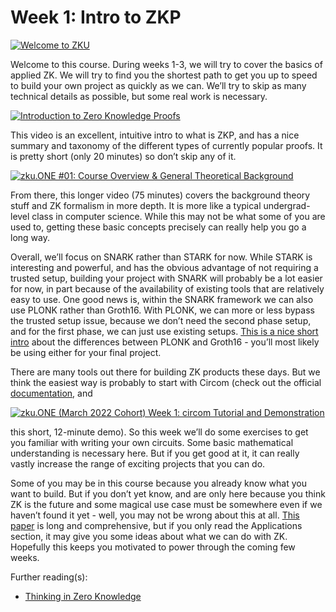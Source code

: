 # Week 1: Intro to ZKP

[![Welcome to ZKU](https://img.youtube.com/vi/fpriUHDmYE0/default.jpg)](https://youtu.be/fpriUHDmYE0)

Welcome to this course. During weeks 1-3, we will try to cover the basics of applied ZK. We will try to find you the shortest path to get you up to speed to build your own project as quickly as we can. We’ll try to skip as many technical details as possible, but some real work is necessary.


[![Introduction to Zero Knowledge Proofs](https://img.youtube.com/vi/BT88s7_VtC8/default.jpg)](https://youtu.be/BT88s7_VtC8) 

This video is an excellent, intuitive intro to what is ZKP, and has a nice summary and taxonomy of the different types of currently popular proofs. It is pretty short (only 20 minutes) so don’t skip any of it.


[![zku.ONE #01: Course Overview & General Theoretical Background](https://img.youtube.com/vi/9je336QIqAQ/default.jpg)](https://youtu.be/9je336QIqAQ) 

From there, this longer video (75 minutes) covers the background theory stuff and ZK formalism in more depth. It is more like a typical undergrad-level class in computer science. While this may not be what some of you are used to, getting these basic concepts precisely can really help you go a long way.

Overall, we’ll focus on SNARK rather than STARK for now. While STARK is interesting and powerful, and has the obvious advantage of not requiring a trusted setup, building your project with SNARK will probably be a lot easier for now, in part because of the availability of existing tools that are relatively easy to use. One good news is, within the SNARK framework we can also use PLONK rather than Groth16. With PLONK, we can more or less bypass the trusted setup issue, because we don’t need the second phase setup, and for the first phase, we can just use existing setups. [This is a nice short intro](https://medium.com/aztec-protocol/plonk-benchmarks-2-5x-faster-than-groth16-on-mimc-9e1009f96dfe) about the differences between PLONK and Groth16 - you’ll most likely be using either for your final project.

There are many tools out there for building ZK products these days. But we think the easiest way is probably to start with Circom (check out the official [documentation](https://docs.circom.io/), and 

[![zku.ONE (March 2022 Cohort) Week 1: circom Tutorial and Demonstration](https://img.youtube.com/vi/9s1VLrjk5L4/default.jpg)](https://youtu.be/9s1VLrjk5L4)

this short, 12-minute demo). So this week we’ll do some exercises to get you familiar with writing your own circuits. Some basic mathematical understanding is necessary here. But if you get good at it, it can really vastly increase the range of exciting projects that you can do.

Some of you may be in this course because you already know what you want to build. But if you don’t yet know, and are only here because you think ZK is the future and some magical use case must be somewhere even if we haven’t found it yet - well, you may not be wrong about this at all. [This paper](https://link.springer.com/article/10.1007/s42452-019-0989-z#Sec4) is long and comprehensive, but if you only read the Applications section, it may give you some ideas about what we can do with ZK. Hopefully this keeps you motivated to power through the coming few weeks.

Further reading(s):
- [Thinking in Zero Knowledge](https://mirror.xyz/0x3FD6f213ae1B8a7B6bd8f14BE9BF316a5e5A5d28/VTGpmEYLKIslUPf66VQzHUneB0R7EhMpJJ_mGrMvTwY)